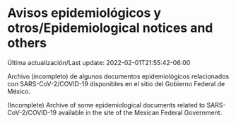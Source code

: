 # Avisos epidemiológicos y otros/Epidemiological notices and others

Última actualización/Last update: 2022-02-01T21:55:42-06:00

Archivo (incompleto) de algunos documentos epidemiológicos relacionados con SARS-CoV-2/COVID-19 disponibles en el sitio del Gobierno Federal de México.

(Incomplete) Archive of some epidemiological documents related to SARS-CoV-2/COVID-19 available in the site of the Mexican Federal Government.
